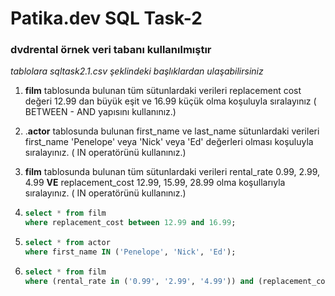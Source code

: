 # Patika.dev SQL Task-2
 ### dvdrental örnek veri tabanı kullanılmıştır <br>
 _tablolara sqltask2.1.csv şeklindeki başlıklardan ulaşabilirsiniz_

1. **film** tablosunda bulunan tüm sütunlardaki verileri replacement cost değeri 12.99 dan büyük eşit ve 16.99 küçük olma koşuluyla sıralayınız ( BETWEEN - AND yapısını kullanınız.)
2. .**actor** tablosunda bulunan first_name ve last_name sütunlardaki verileri first_name 'Penelope' veya 'Nick' veya 'Ed' değerleri olması koşuluyla sıralayınız. ( IN operatörünü kullanınız.)
3. **film** tablosunda bulunan tüm sütunlardaki verileri rental_rate 0.99, 2.99, 4.99 **VE** replacement_cost 12.99, 15.99, 28.99 olma koşullarıyla sıralayınız. ( IN operatörünü kullanınız.)



1. ```sql
   select * from film 
   where replacement_cost between 12.99 and 16.99;
   ```

2. ```sql
   select * from actor 
   where first_name IN ('Penelope', 'Nick', 'Ed');
   ```

3. ```sql
   select * from film
   where (rental_rate in ('0.99', '2.99', '4.99')) and (replacement_cost in ('12.99', '15.99', '28.99'));
   ```

   
